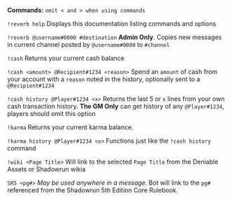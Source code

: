 **Commands:** 
`omit < and > when using commands`

```!reverb help```
Displays this documentation listing commands and options

```!reverb @username#0000 #destination```
**Admin Only**. Copies new messages in current channel posted by `@username#0000` to `#channel`

```!cash```
Returns your current cash balance

```!cash <amount> @Recipient#1234 <reason>```
Spend an `amount` of cash from your account with a `reason` noted in the history, optionally sent to a `@Recipient#1234`

```!cash history @Player#1234 <x>```
Returns the last 5 or `x` lines from your own cash transaction history. **The GM Only** can get history of any `@Player#1234`, players should omit this option

```!karma```
Returns your current karma balance. 

```!karma history @Player#1234 <x>```
Functions just like the `!cash history` command

```!wiki <Page Title>``` 
Will link to the selected `Page Title` from the Deniable Assets or Shadowrun wikia

```SR5 <pg#>```
*May be used anywhere in a message.* Bot will link to the `pg#` referenced from the Shadowrun 5th Edition Core Rulebook.